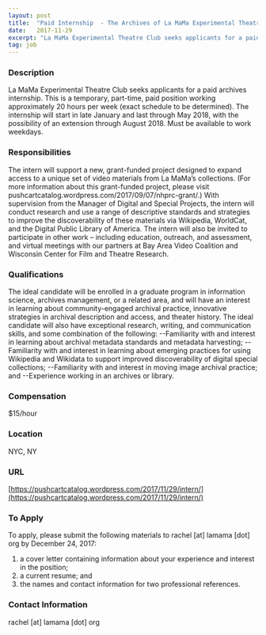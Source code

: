 ```yaml
---
layout: post
title:  "Paid Internship  - The Archives of La MaMa Experimental Theatre Club"
date:   2017-11-29
excerpt: "La MaMa Experimental Theatre Club seeks applicants for a paid archives internship. This is a temporary, part-time, paid position working approximately 20 hours per week (exact schedule to be determined). The internship will start in late January and last through May 2018, with the possibility of an extension through August..."
tag: job
---
```


### Description   

La MaMa Experimental Theatre Club seeks applicants for a paid archives internship. This is a temporary, part-time, paid position working approximately 20 hours per week (exact schedule to be determined). The internship will start in late January and last through May 2018, with the possibility of an extension through August 2018. Must be available to work weekdays. 



### Responsibilities   

The intern will support a new, grant-funded project designed to expand access to a unique set of video materials from La MaMa’s collections. (For more information about this grant-funded project, please visit pushcartcatalog.wordpress.com/2017/09/07/nhprc-grant/.) With supervision from the Manager of Digital and Special Projects, the intern will conduct research and use a range of descriptive standards and strategies to improve the discoverability of these materials via Wikipedia, WorldCat, and the Digital Public Library of America. The intern will also be invited to participate in other work – including education, outreach, and assessment, and virtual meetings with our partners at Bay Area Video Coalition and Wisconsin Center for Film and Theatre Research. 


### Qualifications   

The ideal candidate will be enrolled in a graduate program in information science, archives management, or a related area, and will have an interest in learning about community-engaged archival practice, innovative strategies in archival description and access, and theater history. The ideal candidate will also have exceptional research, writing, and communication skills, and some combination of the following:
--Familiarity with and interest in learning about archival metadata standards and metadata harvesting;
--Familiarity with and interest in learning about emerging practices for using Wikipedia and Wikidata to support improved discoverability of digital special collections; 
--Familiarity with and interest in moving image archival practice; and
--Experience working in an archives or library.



### Compensation   

$15/hour


### Location   

NYC, NY


### URL   

[https://pushcartcatalog.wordpress.com/2017/11/29/intern/](https://pushcartcatalog.wordpress.com/2017/11/29/intern/)

### To Apply   

To apply, please submit the following materials to rachel [at] lamama [dot] org by December 24, 2017: 
1.	a cover letter containing information about your experience and interest in the position;
2.	a current resume; and 
3.	the names and contact information for two professional references. 




### Contact Information   

rachel [at] lamama [dot] org

